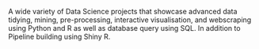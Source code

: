 A wide variety of Data Science projects that showcase advanced data tidying, mining, pre-processing, interactive visualisation, and webscraping using Python and R as well as database query using SQL. In addition to Pipeline building using Shiny R.
